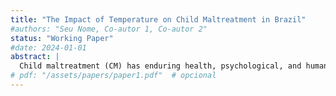 ```yaml
---
title: "The Impact of Temperature on Child Maltreatment in Brazil"
#authors: "Seu Nome, Co-autor 1, Co-autor 2"
status: "Working Paper"
#date: 2024-01-01
abstract: |
  Child maltreatment (CM) has enduring health, psychological, and human capital consequences. This paper examines the sensitivity of CM to environmental conditions, namely, high temperatures. Using Brazil's large dataset on child maltreatment compulsory hospital entries reports and fixed effects negative binomial models, I find that temperature significantly affects the incidence of CM. Precisely, days above 30°C increase expected cases by 2.9\%, with effects persisting for up to two days. The increase is concentrated in physical and sexual abuse. As I find no evidence that these effects are mediated by changes in alcohol consumption or perpetrators' time use, heat stress appears to drive the results. The analysis holds for first-time and repeated victims, suggesting that temperature shocks not only intensify the severity of child maltreatment but also expand its incidence. Considering climate change's influence on heatwaves, measures to halt its impact on CM are imperative. 
# pdf: "/assets/papers/paper1.pdf"  # opcional
---
```

